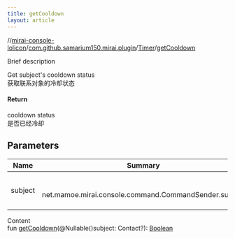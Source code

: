 ```yaml
---
title: getCooldown
layout: article
---
```

//[mirai-console-lolicon](../../index.md)/[com.github.samarium150.mirai.plugin](../index.md)/[Timer](index.md)/[getCooldown](get-cooldown.md)





Brief description  


Get subject's cooldown status <br> 获取联系对象的冷却状态



#### Return  


cooldown status <br> 是否已经冷却



## Parameters  



| Name    | Summary                                                               |
| ------- | --------------------------------------------------------------------- |
| subject | <br><br>net.mamoe.mirai.console.command.CommandSender.subject<br><br> |


Content  
fun [getCooldown](get-cooldown.md)(@Nullable()subject: Contact?): [Boolean](https://kotlinlang.org/api/latest//stdlib/kotlin/-boolean/index.html)  



